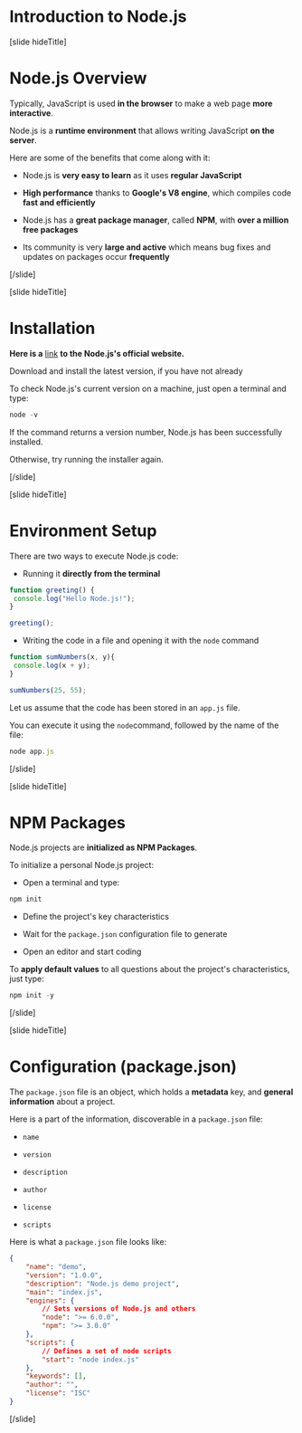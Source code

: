 # Introduction to Node.js

[slide hideTitle]

# Node.js Overview

Typically, JavaScript is used **in the browser** to make a web page **more interactive**.

Node.js is a **runtime environment** that allows writing JavaScript **on the server**.

Here are some of the benefits that come along with it:

- Node.js is **very easy to learn** as it uses **regular JavaScript**

- **High performance** thanks to **Google's V8 engine**, which compiles code **fast and efficiently**

- Node.js has a **great package manager**, called **NPM**, with **over a million free packages**

- Its community is very **large and active** which means bug fixes and updates on packages occur **frequently**

[/slide]

[slide hideTitle]

# Installation

**Here is a** [link](https://nodejs.org/en/) **to the Node.js's official website.**

Download and install the latest version, if you have not already

To check Node.js's current version on a machine, just open a terminal and type:

```js
node -v
```

If the command returns a version number, Node.js has been successfully installed.

Otherwise, try running the installer again.

[/slide]

[slide hideTitle]

# Environment Setup

There are two ways to execute Node.js code:

- Running it **directly from the terminal**

```js live
function greeting() {
 console.log("Hello Node.js!");
}

greeting(); 
```

- Writing the code in a file and opening it with the `node` command

```js live
function sumNumbers(x, y){
 console.log(x + y);
}

sumNumbers(25, 55); 
```

Let us assume that the code has been stored in an `app.js` file.

You can execute it using the `node`command, followed by the name of the file:

```js
node app.js
```

[/slide]

[slide hideTitle]

# NPM Packages

Node.js projects are **initialized as NPM Packages**.

To initialize a personal Node.js project:

- Open a terminal and type:

```js
npm init
```

- Define the project's key characteristics

- Wait for the `package.json` configuration file to generate

- Open an editor and start coding

To **apply default values** to all questions about the project's characteristics, just type: 

```js
npm init -y
```

[/slide]

[slide hideTitle]

# Configuration (package.json)

The `package.json` file is an object, which holds a **metadata** key, and **general information** about a project.

Here is a part of the information, discoverable in a `package.json` file:

- `name`

- `version` 

- `description`

- `author`

- `license`

- `scripts`

Here is what a `package.json` file looks like:


```json
{
    "name": "demo",
    "version": "1.0.0",
    "description": "Node.js demo project",
    "main": "index.js",
    "engines": {  
        // Sets versions of Node.js and others
        "node": ">= 6.0.0",
        "npm": ">= 3.0.0"
    },
    "scripts": {                   
        // Defines a set of node scripts
        "start": "node index.js"
    },
    "keywords": [],
    "author": "",
    "license": "ISC"
}
```
[/slide]
